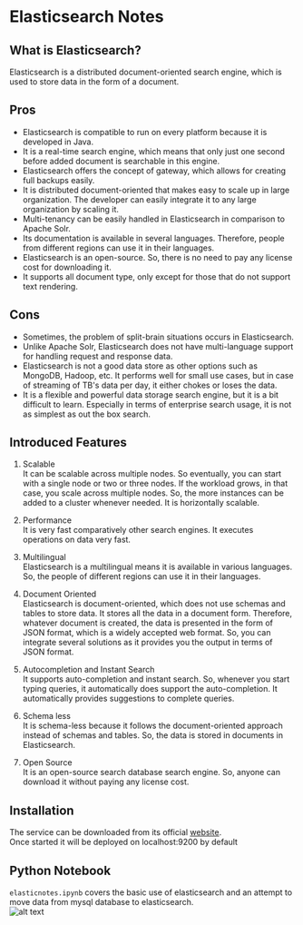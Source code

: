 # Elasticsearch Notes
  
## What is Elasticsearch?
Elasticsearch is a distributed document-oriented search engine, which is used to store data in the form of a document. 

## Pros
- Elasticsearch is compatible to run on every platform because it is developed in Java.
- It is a real-time search engine, which means that only just one second before added document is searchable in this engine.
- Elasticsearch offers the concept of gateway, which allows for creating full backups easily.
- It is distributed document-oriented that makes easy to scale up in large organization. The developer can easily integrate it to any large organization by scaling it.
- Multi-tenancy can be easily handled in Elasticsearch in comparison to Apache Solr.
- Its documentation is available in several languages. Therefore, people from different regions can use it in their languages.
- Elasticsearch is an open-source. So, there is no need to pay any license cost for downloading it.
- It supports all document type, only except for those that do not support text rendering.

## Cons

- Sometimes, the problem of split-brain situations occurs in Elasticsearch.
- Unlike Apache Solr, Elasticsearch does not have multi-language support for handling request and response data.
- Elasticsearch is not a good data store as other options such as MongoDB, Hadoop, etc. It performs well for small use cases, but in case of streaming of TB's data per day, it either chokes or loses the data.
- It is a flexible and powerful data storage search engine, but it is a bit difficult to learn. Especially in terms of enterprise search usage, it is not as simplest as out the box search.

## Introduced Features
1. Scalable   
It can be scalable across multiple nodes. So eventually, you can start with a single node or two or three nodes. If the workload grows, in that case, you scale across multiple nodes. So, the more instances can be added to a cluster whenever needed. It is horizontally scalable.   

2. Performance   
It is very fast comparatively other search engines. It executes operations on data very fast.   

3. Multilingual   
Elasticsearch is a multilingual means it is available in various languages. So, the people of different regions can use it in their languages.   

4. Document Oriented   
Elasticsearch is document-oriented, which does not use schemas and tables to store data. It stores all the data in a document form. Therefore, whatever document is created, the data is presented in the form of JSON format, which is a widely accepted web format. So, you can integrate several solutions as it provides you the output in terms of JSON format.   

5. Autocompletion and Instant Search   
It supports auto-completion and instant search. So, whenever you start typing queries, it automatically does support the auto-completion. It automatically provides suggestions to complete queries.   

6. Schema less   
It is schema-less because it follows the document-oriented approach instead of schemas and tables. So, the data is stored in documents in Elasticsearch.   

7. Open Source   
It is an open-source search database search engine. So, anyone can download it without paying any license cost.   

## Installation
The service can be downloaded from its official [website](https://www.elastic.co/downloads/elasticsearch).  
Once started it will be deployed on localhost:9200 by default

## Python Notebook
`elasticnotes.ipynb` covers the basic use of elasticsearch and an attempt to move data from mysql database to elasticsearch.   
![alt text](https://i.imgur.com/ccI7XFR.png)   

